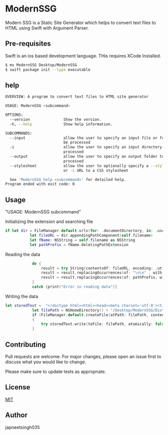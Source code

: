 # ModernSSG
 Modern SSG is a Static Site Generator which helps to convert text files to HTML using Swift with Argument Parser.

## Pre-requisites
Swift is an ios based development language. THis requires XCode Installed.

```bash
$ mv ModernSSG Desktop/ModernSSG
$ swift package init --type executable
```

## help
```bash
OVERVIEW: A program to convert text files to HTML site generator

USAGE: ModernSSG <subcommand>

OPTIONS:
  --version               Show the version.
  -h, --help              Show help information.

SUBCOMMANDS:
  --input                 allow the user to specify an input file or folder to
                          be processed
  -i                      allow the user to specify an input directory to be
                          processed
  --output                allow the user to specify an output folder to be
                          processed
  --stylesheet            allow the user to optionally specify a --stylesheet
                          or -s URL to a CSS stylesheet 

  See 'ModernSSG help <subcommand>' for detailed help.
Program ended with exit code: 0
```

## Usage
"USAGE: ModernSSG subcommand"

 Initializing the extension and searching file

 ```Swift
if let dir = FileManager.default.urls(for: .documentDirectory, in: .userDomainMask).first {
            let fileURL = dir.appendingPathComponent(self.filename)
            let fName: NSString = self.filename as NSString
            let pathPrefix = fName.deletingPathExtension
```            

Reading the data
```Swift
            do {
                result = try String(contentsOf: fileURL, encoding: .utf8)
                result = result.replacingOccurrences(of: "\n\n" , with: "<p>", options: .regularExpression)
                result = result.replacingOccurrences(of: pathPrefix, with: "")
            }
            catch {print("Error in reading data")}
```
Writing the data
```Swift
let storedText =  "<!doctype html><html><head><meta charset='utf-8'><title>" + pathPrefix + "</title><meta name='viewport' content='width=device-width', initial-scale=1'></head><body><h1>" + pathPrefix + "</h1>" + result + "</body></html>";
            let filePath = NSHomeDirectory() + "/Desktop/ModernSSG/Dist/" + pathPrefix + ".HTML"
            if (FileManager.default.createFile(atPath: filePath, contents: nil, attributes: nil))
            {
                try storedText.write(toFile: filePath, atomically: false, encoding: .utf8)
            }
```
## Contributing
Pull requests are welcome. For major changes, please open an issue first to discuss what you would like to change.

Please make sure to update tests as appropriate.

## License
[MIT](https://choosealicense.com/licenses/mit/)

## Author
japneetsingh035
